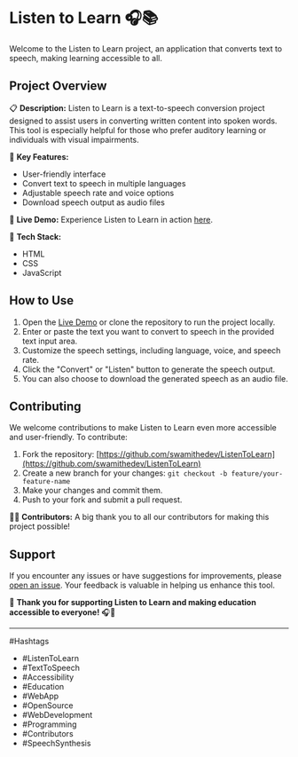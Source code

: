 # Listen to Learn 🎧📚

Welcome to the Listen to Learn project, an application that converts text to speech, making learning accessible to all.

## Project Overview

📋 **Description:** Listen to Learn is a text-to-speech conversion project designed to assist users in converting written content into spoken words. This tool is especially helpful for those who prefer auditory learning or individuals with visual impairments.

🌟 **Key Features:**
- User-friendly interface
- Convert text to speech in multiple languages
- Adjustable speech rate and voice options
- Download speech output as audio files

🚀 **Live Demo:** Experience Listen to Learn in action [here]( https://text-tospeech.vercel.app/).

🔧 **Tech Stack:**
- HTML
- CSS
- JavaScript
 
## How to Use

1. Open the [Live Demo]( https://text-tospeech.vercel.app/) or clone the repository to run the project locally.
2. Enter or paste the text you want to convert to speech in the provided text input area.
3. Customize the speech settings, including language, voice, and speech rate.
4. Click the "Convert" or "Listen" button to generate the speech output.
5. You can also choose to download the generated speech as an audio file.

## Contributing

We welcome contributions to make Listen to Learn even more accessible and user-friendly. To contribute:

1. Fork the repository: [https://github.com/swamithedev/ListenToLearn](https://github.com/swamithedev/ListenToLearn)
2. Create a new branch for your changes: `git checkout -b feature/your-feature-name`
3. Make your changes and commit them.
4. Push to your fork and submit a pull request.

👨‍💻 **Contributors:** A big thank you to all our contributors for making this project possible!

## Support

If you encounter any issues or have suggestions for improvements, please [open an issue](https://github.com/swamithedev/ListenToLearn/issues). Your feedback is valuable in helping us enhance this tool.

🙏 **Thank you for supporting Listen to Learn and making education accessible to everyone!** 🎧📖

---

#Hashtags
- #ListenToLearn
- #TextToSpeech
- #Accessibility
- #Education
- #WebApp
- #OpenSource
- #WebDevelopment
- #Programming
- #Contributors
- #SpeechSynthesis
